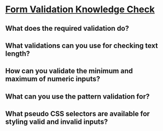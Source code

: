 # [Form Validation Knowledge Check](https://www.theodinproject.com/lessons/node-path-intermediate-html-and-css-form-validation#knowledge-check)

## What does the required validation do?

## What validations can you use for checking text length?

## How can you validate the minimum and maximum of numeric inputs?

## What can you use the pattern validation for?

## What pseudo CSS selectors are available for styling valid and invalid inputs?
